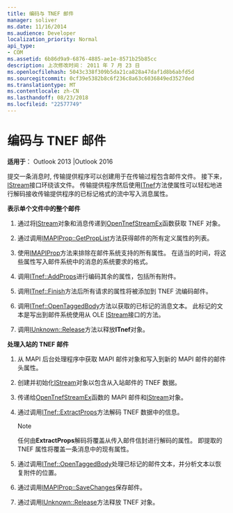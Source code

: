 ```yaml
---
title: 编码与 TNEF 邮件
manager: soliver
ms.date: 11/16/2014
ms.audience: Developer
localization_priority: Normal
api_type:
- COM
ms.assetid: 6b86d9a9-6876-4885-ae1e-8571b25b85cc
description: 上次修改时间： 2011 年 7 月 23 日
ms.openlocfilehash: 5043c338f309b5da21ca828a47daf1d8b6abfd5d
ms.sourcegitcommit: 0cf39e5382b8c6f236c8a63c6036849ed3527ded
ms.translationtype: MT
ms.contentlocale: zh-CN
ms.lasthandoff: 08/23/2018
ms.locfileid: "22577749"
---
```

# <a name="encoding-a-message-with-tnef"></a>编码与 TNEF 邮件

**适用于**： Outlook 2013 |Outlook 2016 
  
提交一条消息时, 传输提供程序可以创建用于在传输过程包含邮件文件。 接下来， [IStream](http://msdn.microsoft.com/en-us/library/aa380034%28VS.85%29.aspx)接口环绕该文件。 传输提供程序然后使用[ITnef](itnefiunknown.md)方法使属性可以轻松地进行解码接收传输提供程序的已标记格式的流中写入消息属性。 
  
**表示单个文件中的整个邮件**
  
1. 通过将[IStream](http://msdn.microsoft.com/en-us/library/aa380034%28VS.85%29.aspx)对象和消息传递到[OpenTnefStreamEx](opentnefstreamex.md)函数获取 TNEF 对象。 
    
2. 通过调用[IMAPIProp::GetPropList](imapiprop-getproplist.md)方法获得邮件的所有定义属性的列表。 
    
3. 使用[IMAPIProp](imapipropiunknown.md)方法来排除在邮件系统支持的所有属性。 在适当的时间，将这些属性写入邮件系统中的消息的系统要求的格式。 
    
4. 调用[ITnef::AddProps](itnef-addprops.md)进行编码其余的属性，包括所有附件。 
    
5. 调用[ITnef::Finish](itnef-finish.md)方法后所有请求的属性将被添加到 TNEF 流编码邮件。 
    
6. 调用[ITnef::OpenTaggedBody](itnef-opentaggedbody.md)方法以获取的已标记的消息文本。 此标记的文本是写出到邮件系统使用从 OLE [IStream](http://msdn.microsoft.com/en-us/library/aa380034%28VS.85%29.aspx)接口的方法。 
    
7. 调用[IUnknown::Release](http://msdn.microsoft.com/en-us/library/ms682317%28VS.85%29.aspx)方法以释放**ITnef**对象。 
    
**处理入站的 TNEF 邮件**
  
1. 从 MAPI 后台处理程序中获取 MAPI 邮件对象和写入到新的 MAPI 邮件的邮件头属性。
    
2. 创建并初始化[IStream](http://msdn.microsoft.com/en-us/library/aa380034%28VS.85%29.aspx)对象以包含从入站邮件的 TNEF 数据。 
    
3. 传递给[OpenTnefStreamEx](opentnefstreamex.md)函数的 MAPI 邮件和[IStream](http://msdn.microsoft.com/en-us/library/aa380034%28VS.85%29.aspx)对象。 
    
4. 通过调用[ITnef::ExtractProps](itnef-extractprops.md)方法解码 TNEF 数据中的信息。 
    
   > [!NOTE]
   > 任何由**ExtractProps**解码将覆盖从传入邮件信封进行解码的属性。 即提取的 TNEF 属性将覆盖一条消息中的现有属性。 
  
5. 通过调用[ITnef::OpenTaggedBody](itnef-opentaggedbody.md)处理已标记的邮件文本，并分析文本以恢复附件的位置。 
    
6. 通过调用[IMAPIProp::SaveChanges](imapiprop-savechanges.md)保存邮件。
    
7. 通过调用[IUnknown::Release](http://msdn.microsoft.com/en-us/library/ms682317%28VS.85%29.aspx)方法释放 TNEF 对象。 
    

